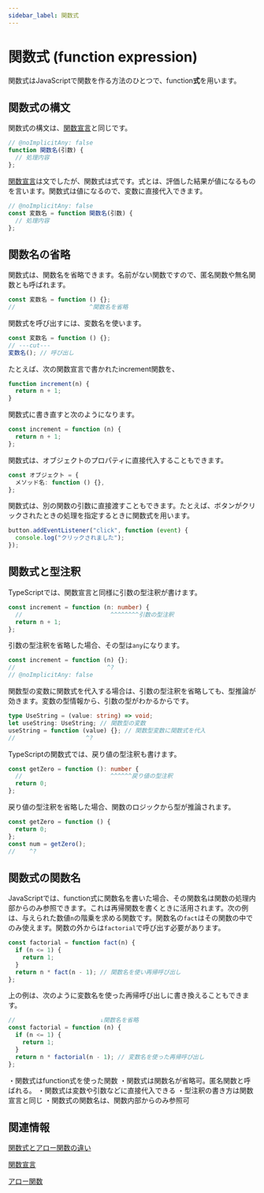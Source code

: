 ```yaml
---
sidebar_label: 関数式
---
```


# 関数式 (function expression)

関数式はJavaScriptで関数を作る方法のひとつで、function**式**を用います。

## 関数式の構文

関数式の構文は、[関数宣言]と同じです。

[関数宣言]: ./function-expression.md

<!--prettier-ignore-->
```js twoslash
// @noImplicitAny: false
function 関数名(引数) {
  // 処理内容
};
```

[関数宣言]は文でしたが、関数式は式です。式とは、評価した結果が値になるものを言います。関数式は値になるので、変数に直接代入できます。

```js twoslash
// @noImplicitAny: false
const 変数名 = function 関数名(引数) {
  // 処理内容
};
```

## 関数名の省略

<!--textlint-disable prh-->

関数式は、関数名を省略できます。名前がない関数ですので、匿名関数や無名関数とも呼ばれます。

<!--textlint-enable prh-->

```js twoslash
const 変数名 = function () {};
//                     ^関数名を省略
```

関数式を呼び出すには、変数名を使います。

```js twoslash
const 変数名 = function () {};
// ---cut---
変数名(); // 呼び出し
```

たとえば、次の関数宣言で書かれたincrement関数を、

```js twoslash
function increment(n) {
  return n + 1;
}
```

関数式に書き直すと次のようになります。

```js twoslash
const increment = function (n) {
  return n + 1;
};
```

関数式は、オブジェクトのプロパティに直接代入することもできます。

```ts twoslash
const オブジェクト = {
  メソッド名: function () {},
};
```

関数式は、別の関数の引数に直接渡すこともできます。たとえば、ボタンがクリックされたときの処理を指定するときに関数式を用います。

```js twoslash
button.addEventListener("click", function (event) {
  console.log("クリックされました");
});
```

## 関数式と型注釈

TypeScriptでは、関数宣言と同様に引数の型注釈が書けます。

```ts twoslash
const increment = function (n: number) {
  //                         ^^^^^^^^引数の型注釈
  return n + 1;
};
```

引数の型注釈を省略した場合、その型は`any`になります。

```ts twoslash
const increment = function (n) {};
//                          ^?
// @noImplicitAny: false
```

関数型の変数に関数式を代入する場合は、引数の型注釈を省略しても、型推論が効きます。変数の型情報から、引数の型がわかるからです。

```ts twoslash
type UseString = (value: string) => void;
let useString: UseString; // 関数型の変数
useString = function (value) {}; // 関数型変数に関数式を代入
//                    ^?
```

TypeScriptの関数式では、戻り値の型注釈も書けます。

```ts twoslash
const getZero = function (): number {
  //                         ^^^^^^戻り値の型注釈
  return 0;
};
```

戻り値の型注釈を省略した場合、関数のロジックから型が推論されます。

```ts twoslash
const getZero = function () {
  return 0;
};
const num = getZero();
//    ^?
```

## 関数式の関数名

JavaScriptでは、function式に関数名を書いた場合、その関数名は関数の処理内部からのみ参照できます。これは再帰関数を書くときに活用されます。次の例は、与えられた数値`n`の階乗を求める関数です。関数名の`fact`はその関数の中でのみ使えます。関数の外からは`factorial`で呼び出す必要があります。

```js twoslash
const factorial = function fact(n) {
  if (n <= 1) {
    return 1;
  }
  return n * fact(n - 1); // 関数名を使い再帰呼び出し
};
```

上の例は、次のように変数名を使った再帰呼び出しに書き換えることもできます。

```js {6} twoslash
//                        ↓関数名を省略
const factorial = function (n) {
  if (n <= 1) {
    return 1;
  }
  return n * factorial(n - 1); // 変数名を使った再帰呼び出し
};
```

<TweetILearned>

・関数式はfunction式を使った関数
・関数式は関数名が省略可。匿名関数と呼ばれる。
・関数式は変数や引数などに直接代入できる
・型注釈の書き方は関数宣言と同じ
・関数式の関数名は、関数内部からのみ参照可

</TweetILearned>

## 関連情報

[関数式とアロー関数の違い](function-expression-vs-arrow-functions.md)

[関数宣言](./function-declaration.md)

[アロー関数](./arrow-functions.md)
